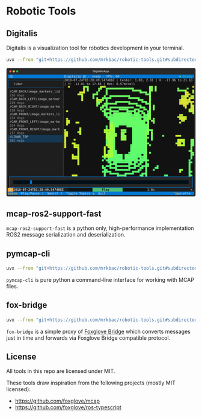 # Robotic Tools

## Digitalis

Digitalis is a visualization tool for robotics development in your terminal.

```sh
uvx --from "git+https://github.com/mrkbac/robotic-tools.git#subdirectory=digitalis" digitalis
```

![Digitalis](./digitalis/screenshot.svg)

## mcap-ros2-support-fast

`mcap-ros2-support-fast` is a python only, high-performance implementation ROS2 message serialization and deserialization.

## pymcap-cli

```sh
uvx --from "git+https://github.com/mrkbac/robotic-tools.git#subdirectory=pymcap-cli" pymcap-cli
```

`pymcap-cli` is pure python a command-line interface for working with MCAP files.

## fox-bridge

```sh
uvx --from "git+https://github.com/mrkbac/robotic-tools.git#subdirectory=fox-bridge" fox-bridge
```

`fox-bridge` is a simple proxy of [Foxglove Bridge](https://github.com/foxglove/foxglove-sdk/tree/main/ros/src/foxglove_bridge) which converts messages just in time and forwards via Foxglove Bridge compatible protocol.

## License

All tools in this repo are licensed under MIT.

These tools draw inspiration from the following projects (mostly MIT licensed):

- <https://github.com/foxglove/mcap>
- <https://github.com/foxglove/ros-typescript>
